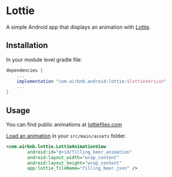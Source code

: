 # Lottie
A simple Android app that displays an animation with [Lottie](https://airbnb.io/lottie/#/README).

## Installation
In your module level gradle file:
```gradle
dependencies {
    ...
    implementation "com.airbnb.android:lottie:$lottieVersion"
    ...
}
```

## Usage
You can find public animations at [lottiefiles.com](https://lottiefiles.com/)

[Load an animation](https://airbnb.io/lottie/#/android?id=loading-an-animation) in your `src/main/assets` folder.



```xml
<com.airbnb.lottie.LottieAnimationView
        android:id="@+id/filling_beer_animation"
        android:layout_width="wrap_content"
        android:layout_height="wrap_content"
        app:lottie_fileName="filling_beer.json" />
```
